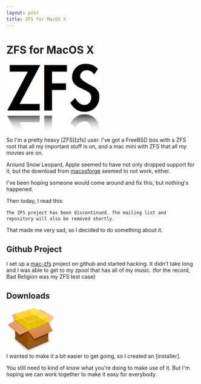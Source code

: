 ```yaml
---
layout: post
title: ZFS for MacOS X
---
```


# ZFS for MacOS X

<div>
  <img src="/images/zfs.png" alt="ZFS ROX" class="floatright"/>
</div>
So I'm a pretty heavy [ZFS][zfs] user.  I've got a FreeBSD box with a ZFS
root that all my important stuff is on, and a mac mini with ZFS that
all my movies are on.

Around Snow Leopard, Apple seemed to have not only dropped support for
it, but the download from [macosforge][mforge] seemed to not work,
either.

I've been hoping someone would come around and fix this, but nothing's
happened.

Then today, I read this:

    The ZFS project has been discontinued. The mailing list and
    repository will also be removed shortly.

That made me very sad, so I decided to do something about it.

## Github Project

I set up a [mac-zfs][mczfs] project on github and started hacking.  It
didn't take long and I was able to get to my zpool that has all of my
music.  (for the record, Bad Religion was my ZFS test case)

## Downloads

<div>
  <a href="http://cloud.github.com/downloads/dustin/mac-zfs/ZFS.pkg.zip">
    <img src="/images/pkg.png" alt="Install Me" class="floatright"/>
  </a>
</div>
I wanted to make it a bit easier to get going, so I created an
[installer].

You still need to kind of know what you're doing to make use of it.
But I'm hoping we can work together to make it easy for everybody.

[zfs]: http://en.wikipedia.org/wiki/ZFS
[mforge]: http://macosforge.org/
[mczfs]: http://github.com/dustin/mac-zfs
[installer]: http://cloud.github.com/downloads/dustin/mac-zfs/ZFS.pkg.zip
